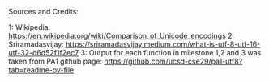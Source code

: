 Sources and Credits:


1: Wikipedia: https://en.wikipedia.org/wiki/Comparison_of_Unicode_encodings
2: Sriramadasvijay: https://sriramadasvijay.medium.com/what-is-utf-8-utf-16-utf-32-d6d52f1f2ec7
3: Output for each function in milestone 1,2 and 3 was taken from PA1 github page: https://github.com/ucsd-cse29/pa1-utf8?tab=readme-ov-file

